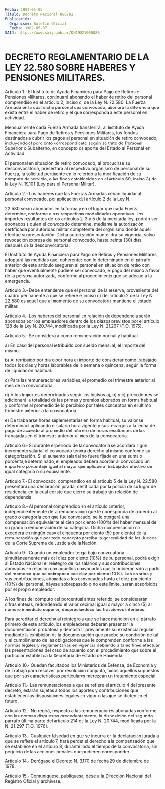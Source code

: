 ```yaml
---
Fecha: 1982-05-05
Título: Decreto Nacional 886/82
Publicación:
  Organismo: Boletín Oficial
  Fecha: 1982-05-07
SAIJ: https://www.saij.gob.ar/DN19821000886
---
```

# DECRETO REGLAMENTARIO DE LA LEY 22.580 SOBRE HABERES Y PENSIONES MILITARES.

<a id="1"></a>
Artículo  1.-  El  Instituto  de Ayuda Financiera para Pago de Retiros  y Pensiones Militares, continuará  abonando  el  haber  de retiro del  personal  comprendido en el artículo 2, inciso c) de la Ley N. 22.580. La Fuerza  Armada  en  la  cual  dicho  personal sea convocado,  abonará  la  diferencia  que  exista entre el haber  de retiro  y  el  que  corresponda  a  este  personal   en  actividad.

Mensualmente cada Fuerza Armada transferirá, al Instituto  de Ayuda Financiera  para  Pago de Retiros y Pensiones Militares, los fondos destinados a cubrir  los  pagos  al personal en situación de retiro convocado, incluyendo el porciento  correspondiente  según se trate de  Personal  Superior  o  Subalterno,  en  concepto de aporte  del Estado al Personal en Actividad.

El  personal  en situación de retiro convocado,  al  producirse  su desconvocatoria,  presentará al respectivo organismo de personal de su Fuerza, la solicitud pertinente en lo referido a la modificación de su  cómputo  de  servicio, a los fines establecidos en el artículo 69, inciso 3) de la  Ley  N.  19.101  (Ley  para  el Personal Militar).

<a id="2"></a>
Artículo 2.- Los haberes que las Fuerzas Armadas deban liquidar al personal  convocado,  por aplicación del artículo 2 de la Ley N.

22.580 serán abonados en la  forma  y  en  el lugar que cada Fuerza determine, conforme a sus respectivas modalidades  operativas.  Los importes  resultantes  de  los  artículos  2, 3 y 5 de la precitada ley, podrán ser abonados a quien el convocado  determine,  mediante la  autorización  certificada por autoridad militar competente  del organismo donde aquél  efectúe  su presentación. Dicha autorización mantendrá  su  vigencia,  salvo  revocación  expresa  del  personal convocado, hasta treinta (30) días  después  de la desconvocatoria.

El Instituto de Ayuda Financiera para Pago de  Retiros  y Pensiones Militares,  adoptará las medidas que, coherentes con lo determinado en el párrafo  anterior  de  este  artículo aseguren al personal en situación  de  retiro  con  haber  que  eventualmente  pudiere  ser convocado,  el  pago  del mismo a favor de la  persona  autorizada, conforme  al  procedimiento    que   se  adecue  a  la  emergencia.

<a id="3"></a>
Artículo  3.-  Debe  entenderse que el personal de la reserva, proveniente del cuadro permanente  a  que  se  refiere el inciso c) del artículo 2 de la Ley N. 22.580 es aquel que  al  momento  de su convocatoria mantiene el estado militar.

<a id="4"></a>
Artículo 4.- Los haberes del personal en relación de dependencia  serán  abonados  por  los  empleadores  dentro  de los plazos  previstos  por  el  artículo  128  de  la  Ley  N.  20.744, modificada por la Ley N. 21.297 (T.O. 1976).

<a id="5"></a>
Artículo  5.-  Se  considerará  como  remuneración  normal  y habitual:

a) En  caso  del personal retribuido con sueldo mensual, el importe del mismo.

b) Al retribuido  por  día o por hora el importe de considerar como trabajado  todos  los días  y  horas  laborables  de  la  semana  o quincena, según la forma de liquidación habitual.

c) Para las remuneraciones  variables,  el  promedio  del trimestre anterior al mes de la convocatoria.

d)  A  los  importes  determinados  según los incisos a), b)  y  c) precedentes se adicionará la totalidad  de  las  primas  y  premios abonados  en  forma habitual y conforme al promedio de lo percibido por  tales  conceptos    en  el  último  trimestre  anterior  a  la convocatoria.

e) De trabajarse horas suplementarias  en  forma habitual, su valor se determinará aplicando el salario hora vigente  y  sus recargos a la  fecha  de  pago  de  acuerdo  al  promedio del número de  horas resultantes de las trabajadas en el trimestre  anterior  al  mes de la convocatoria.

<a id="6"></a>
Artículo  6.-  Si  durante  el  período  de la convocatoria se acordara algún incremento salarial el convocado  tendrá  derecho al mismo  conforme su categorización. Si el aumento salarial no  fuere fijado en  una  suma  o porcentaje determinado, el empleador deberá acordar al convocado un  importe  o  porcentaje  igual al mayor que aplique al trabajador efectivo de igual categoría o su equivalente.

<a id="7"></a>
Artículo  7.- El convocado, comprendido en el artículo 5 de la Ley N. 22.580 presentará  una  declaración  jurada, certificada por la polícia de su lugar de residencia, en la cual  conste que ejerce su trabajo sin relación de dependencia.

<a id="8"></a>
Artículo  8.- Al personal comprendido en el artículo anterior, independientemente   de  la  remuneración  que  le  corresponda  de acuerdo al grado o categoría  con que fue convocado, se le otorgará una compensación equivalente al  cien  por  ciento (100%) del haber mensual  de  su  grado  o  remuneración  de  su  categoría.   Dicha compensación  no  excederá  en  ningún caso el cincuenta por ciento (50 por ciento) de la remuneración  que  por  todo concepto perciba la generalidad de los Jueces de la Corte Suprema  de Justicia de la Nación.

<a id="9"></a>
Artículo  9.-  Cuando  un  empleador  tenga  bajo convocatoria simultáneamente  más  del  diez  por  ciento (10%) de su  personal, podrá exigir al Estado Nacional el reintegro  de los salarios y sus contribuciones abonadas en relación con aquellos  convocados que lo hubieran sido a partir del momento que se sobrepaso  ese  diez  por ciento  (10%).  Los  salarios  y sus contribuciones, abonadas a los convocados  hasta el diez por ciento  (10%)  del  personal,  háyase sobrepasado o  no  este  límite,  serán  absorbidos  por  el propio empleador.

A   los  fines  del  cómputo  del  porcentual  antes  referido,  se considerarán  cifras  enteras, redondeando el valor decimal igual o mayor a cinco (5) al número  inmediato superior, despreciándose las fracciones inferiores.

Para acreditar el derecho al reintegro  a que se hace mención en el párrafo   primero  de  este  artículo,  los  empleadores    deberán presentar  la  documentación  probatoria y demostrar previamente su existencia regular mediante la  exhibición  de la documentación que pruebe su condición de tal y el cumplimiento  de  las  obligaciones que  le  comprenden  conforme a las normas legales y reglamentarias en vigencia debiendo a  tales fines efectuar las presentaciones del caso  de  acuerdo  con el procedimiento  que  sobre  el  particular establezca la Secretaría de Estado de Hacienda.

<a id="10"></a>
Artículo 10.- Quedan facultados los Ministerios de Defensa, de Economía  y  de  Trabajo  para  resolver,  por resolución conjunta, todos  aquellos supuestos que por sus características  particulares merezcan un tratamiento especial.

<a id="11"></a>
Artículo 11.- Las remuneraciones a que se refiere el artículo 4 del  presente  decreto,  estarán  sujetas  a  todos  los  aportes y contribuciones que establecen las disposiciones legales en  vigor o las que se dicten en el futuro.

<a id="12"></a>
Artículo 12.- No regirá, respecto a las remuneraciones abonadas conforme  con las normas dispuestas precedentemente, la disposición del segundo  párrafo  última parte del artículo 214 de la Ley N. 20 744, modificada por la N. 21.297 (T.O. 1976).

<a id="13"></a>
Artículo  13.-  Cualquier  falsedad  en  que  se incurra en la declaración jurada a que se refiere el artículo 7, hará  perder  el derecho  a  la  compensación  que  se  establece  en el artículo 8, durante  todo  el tiempo de la convocatoria, sin perjuicio  de  las acciones penales que pudieren corresponder.

<a id="14"></a>
Artículo  14.-  Derógase  el  Decreto  N. 3.170 de fecha 29 de diciembre de 1978.

<a id="15"></a>
Artículo  15.-  Comuníquese,  publíquese,  dése a la Dirección Nacional del Registro Oficial y archívese.